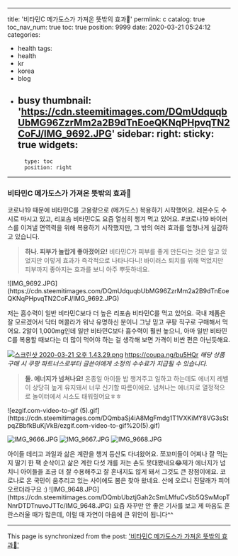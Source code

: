 
---
title: '비타민C 메가도스가 가져온 뜻밖의 효과🍋'
permlink: c
catalog: true
toc_nav_num: true
toc: true
position: 9999
date: 2020-03-21 05:24:12
categories:
- health
tags:
- health
- kr
- korea
- blog
- busy
thumbnail: 'https://cdn.steemitimages.com/DQmUdquqbUbMG96ZzrMm2a2B9dTnEoeQKNqPHpvqTN2CoFJ/IMG_9692.JPG'
sidebar:
    right:
        sticky: true
widgets:
    -
        type: toc
        position: right
---


### 비타민C 메가도스가 가져온 뜻밖의 효과🍋
</b>
</b>
코로나19 때문에 비타민C를 고용량으로 (메가도스) 복용하기 시작했어요. 레몬수도 수시로 마시고 있고, 리포솜 비타민C도 요즘 열심히 챙겨 먹고 있어요. #코로나19 바이러스를 이겨낼 면역력을 위해 복용하기 시작했지만, 그 밖의 여러 효과를 엄청나게 실감하고 있습니다. 

>**하나. 피부가 놀랍게 좋아졌어요!**
비타민C가 피부를 좋게 만든다는 것은 알고 있었지만 이렇게 효과가 즉각적으로 나타나다니! 바이러스 퇴치를 위해 먹었지만 피부까지 좋아지는 효과를 보니 아주 뿌듯하네요.
</b>
![IMG_9692.JPG](https://cdn.steemitimages.com/DQmUdquqbUbMG96ZzrMm2a2B9dTnEoeQKNqPHpvqTN2CoFJ/IMG_9692.JPG)
</b>
</b>

저는 흡수력이 일반 비타민C보다 더 높은 리포솜 비타민C를 먹고 있어요. 국내 제품은 잘 모르겠어서 닥터 머콜라가 워낙 유명하신 분이니 그냥 믿고 쿠팡 직구로 구매해서 먹어요. 2알이 1,000mg인데 일반 비타민C보다 흡수력이 훨씬 높으니, 아마 일반 비타민C를 복용할 때보다는 더 많이 먹어야 하는 걸 생각해 보면 가격이 비싼 편은 아닌듯해요.

[![스크린샷 2020-03-21 오후 1.43.29.png](https://cdn.steemitimages.com/DQme1nU7Cy3H7BdnEq781NQZEhMjKe1FuYeUjvwHV5mm7Ks/%E1%84%89%E1%85%B3%E1%84%8F%E1%85%B3%E1%84%85%E1%85%B5%E1%86%AB%E1%84%89%E1%85%A3%E1%86%BA%202020-03-21%20%E1%84%8B%E1%85%A9%E1%84%92%E1%85%AE%201.43.29.png)](https://coupa.ng/bu5HQr)
https://coupa.ng/bu5HQr
</b>
*해당 상품 구매 시 쿠팡 파트너스로부터 글쓴이에게 소정의 수수료가 지급될 수 있습니다.*
</b>

>**둘. 에너지가 넘쳐나요!**
온종일 아이들 밥 챙겨주고 일하고 하는데도 에너지 레벨이 상당히 높게 유지돼서 너무 신기할 따름이에요. 넘쳐나는 에너지로 열정적으로 놀이터에서 시소도 태워줬어요ㅎㅎ
</b>
![ezgif.com-video-to-gif (5).gif](https://cdn.steemitimages.com/DQmbaSj4iA8MgFmdg1T1VXKiMY8VG3sStpqZBbfkBuKjVkB/ezgif.com-video-to-gif%20(5).gif)

</b>
</b>

![IMG_9666.JPG](https://cdn.steemitimages.com/DQmYbS2oxw8QupdF2RptEFm6CpKdCseQ6AigKYTVepEhc1M/IMG_9666.JPG)
</b>
![IMG_9667.JPG](https://cdn.steemitimages.com/DQmQBDPAGPF415ja8fAQ8fpWxKYkSUtMjFPbCrtYxwnAKXp/IMG_9667.JPG)
</b>
![IMG_9668.JPG](https://cdn.steemitimages.com/DQmSKGPQBGS5X4u6aEas7FyTq4KzjXzyjK8ffykg6Z48V73/IMG_9668.JPG)

</b>
아이들 데리고 과일과 삶은 계란을 챙겨 등산도 다녀왔어요. 쪼꼬미들이 어찌나 잘 먹는지 딸기 한 팩 순삭이고 삶은 계란 다섯 개를 저는 손도 못대봤네요😂제가 에너지가 넘치니 아이들을 조금 더 잘 수용해주고 잘 혼내지도 않게 돼서 그것도 큰 장점이에요.
</b>
</b>
</b>
코로나로 온 국민이 움추리고 있는 사이에도 봄은 찾아 왔네요. 산에 오르니 진달래가 피어 오르더라구요 :)
</b>
![IMG_9648.JPG](https://cdn.steemitimages.com/DQmbUbztjGah2cSmLMfuCvSb5QSwMopTNnrDTDTnuvoJTTc/IMG_9648.JPG)
</b>
요즘 자꾸만 안 좋은 기사를 보고 제 마음도 혼란스러울 때가 많은데, 이럴 때 자연이 마음에 큰 위안이 됩니다^^

- - -

This page is synchronized from the post: ['비타민C 메가도스가 가져온 뜻밖의 효과🍋'](https://steemit.com/@loveecho/c)
